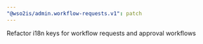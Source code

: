 ```yaml
---
"@wso2is/admin.workflow-requests.v1": patch
---
```


Refactor i18n keys for workflow requests and approval workflows
